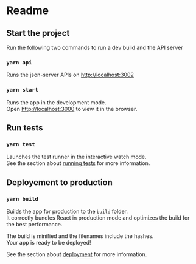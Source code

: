 # Readme

## Start the project

Run the following two commands to run a dev build and the API server

### `yarn api`

Runs the json-server APIs on [http://localhost:3002](http://localhost:3002)

### `yarn start`

Runs the app in the development mode.\
Open [http://localhost:3000](http://localhost:3000) to view it in the browser.


## Run tests

### `yarn test`

Launches the test runner in the interactive watch mode.\
See the section about [running tests](https://facebook.github.io/create-react-app/docs/running-tests) for more information.


## Deployement to production

### `yarn build`

Builds the app for production to the `build` folder.\
It correctly bundles React in production mode and optimizes the build for the best performance.

The build is minified and the filenames include the hashes.\
Your app is ready to be deployed!

See the section about [deployment](https://facebook.github.io/create-react-app/docs/deployment) for more information.

